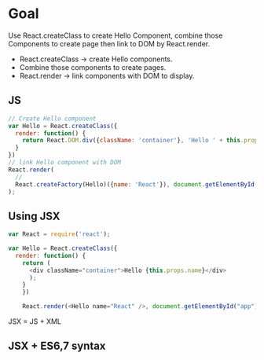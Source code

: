 # Goal

Use React.createClass to create Hello Component, combine those Components to create page then link to DOM by React.render.

- React.createClass -> create Hello components.
- Combine those components to create pages.
- React.render -> link components with DOM to display.


## JS

```js
// Create Hello component
var Hello = React.createClass({
  render: function() {
    return React.DOM.div({className: 'container'}, 'Hello ' + this.props.name);
  }
})
// link Hello component with DOM
React.render(
  //
  React.createFactory(Hello)({name: 'React'}), document.getElementById("app")
);


```

## Using JSX

```js
var React = require('react');

var Hello = React.createClass({
  render: function() {
    return (
      <div className="container">Hello {this.props.name}</div>
      );
    }
    })

    React.render(<Hello name="React" />, document.getElementById("app"));
```

JSX = JS + XML

## JSX + ES6,7 syntax
